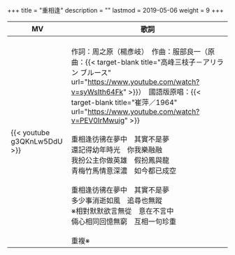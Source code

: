 +++
title = "重相逢"
description = ""
lastmod = 2019-05-06
weight = 9
+++

MV  | 歌詞  
--------------|-------
{{< youtube g3QKnLw5DdU >}}|<br/>作詞：周之原（楊彥岐）　作曲：服部良一（原曲：{{< target-blank title="高峰三枝子－アリラン ブルース" url="https://www.youtube.com/watch?v=syWsIth64Fk" >}}）　國語版原唱：{{< target-blank title="崔萍／1964" url="https://www.youtube.com/watch?v=PEV0IrMwuig" >}}<br/><br/>重相逢彷彿在夢中　其實不是夢<br/>還記得幼年時光　你我樂融融<br/>我扮公主你做英雄　假扮鳳與龍<br/>青梅竹馬情意深濃　如今都已成空<br/><br/>重相逢彷彿在夢中　其實不是夢<br/>多少事消逝如風　追尋也無蹤<br/>※相對默默欲言無從　意在不言中<br/>倆心相同回憶無窮　互相一句珍重<br/><br/>重複※
